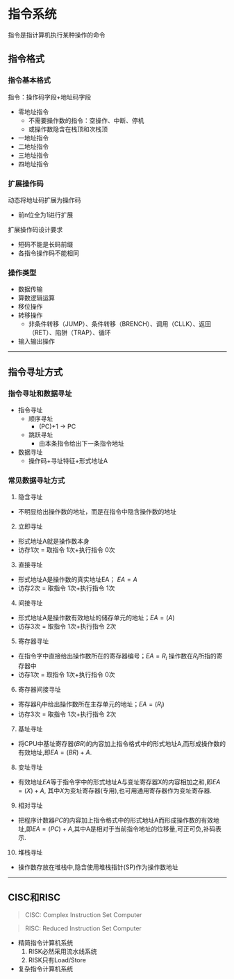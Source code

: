 # 指令系统

指令是指计算机执行某种操作的命令
## 指令格式
### 指令基本格式

指令：操作码字段+地址码字段

- 零地址指令
  - 不需要操作数的指令：空操作、中断、停机
  - 或操作数隐含在栈顶和次栈顶
- 一地址指令
- 二地址指令
- 三地址指令
- 四地址指令   

### 扩展操作码
动态将地址码扩展为操作码
- 前n位全为1进行扩展

扩展操作码设计要求

- 短码不能是长码前缀
- 各指令操作码不能相同

### 操作类型
- 数据传输
- 算数逻辑运算
- 移位操作
- 转移操作
  - 非条件转移（JUMP）、条件转移（BRENCH）、调用（CLLK）、返回（RET）、陷阱（TRAP）、循环
- 输入输出操作
------------
## 指令寻址方式
### 指令寻址和数据寻址
- 指令寻址
  - 顺序寻址
    - (PC)+1 $\rightarrow$ PC
  - 跳跃寻址
    - 由本条指令给出下一条指令地址
- 数据寻址
  - 操作码+寻址特征+形式地址A
### 常见数据寻址方式
1. 隐含寻址
  - 不明显给出操作数的地址，而是在指令中隐含操作数的地址
2. 立即寻址
  - 形式地址A就是操作数本身
  - 访存1次 = 取指令 1次+执行指令 0次
3. 直接寻址
  - 形式地址A是操作数的真实地址EA； $EA=A$
  - 访存2次 = 取指令 1次+执行指令 1次
4. 间接寻址
  - 形式地址A是操作数有效地址的储存单元的地址；$EA=(A)$
  - 访存3次 = 取指令 1次+执行指令 2次
5. 寄存器寻址
  - 在指令字中直接给出操作数所在的寄存器编号；$EA = R_i$ 操作数在$R_i$所指的寄存器中
  - 访存1次 = 取指令 1次+执行指令 0次
6. 寄存器间接寻址
  - 寄存器$R_i$中给出操作数所在主存单元的地址；$EA=(R_i)$
  - 访存3次 = 取指令 1次+执行指令 2次
7. 基址寻址
  - 将CPU中基址寄存器$(BR)$的内容加上指令格式中的形式地址A,而形成操作数的有效地址,即$EA=(BR)+A$.
8. 变址寻址
  - 有效地址$EA$等于指令字中的形式地址A与变址寄存器X的内容相加之和,即$EA=(X)+A$, 其中$X$为变址寄存器(专用),也可用通用寄存器作为变址寄存器.
9. 相对寻址
  - 把程序计数器$PC$的内容加上指令格式中的形式地址A而形成操作数的有效地址,即$EA=(PC)+A$,其中A是相对于当前指令地址的位移量,可正可负,补码表示.
10. 堆栈寻址
  - 操作数存放在堆栈中,隐含使用堆栈指针(SP)作为操作数地址

-----------------

## CISC和RISC
> CISC: Complex Instruction Set Computer 

> RISC: Reduced Instruction Set Computer

- 精简指令计算机系统
  1. RISK必然采用流水线系统
  2. RISK只有Load/Store
- 复杂指令计算机系统
